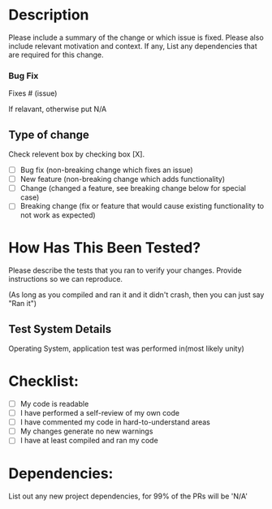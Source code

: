 # Description

Please include a summary of the change or which issue is fixed. Please also include relevant motivation and context. If any, List any dependencies that are required for this change.


### Bug Fix 

Fixes # (issue)

If relavant, otherwise put N/A

## Type of change

Check relevent box by checking box [X]. 

- [ ] Bug fix (non-breaking change which fixes an issue)
- [ ] New feature (non-breaking change which adds functionality)
- [ ] Change (changed a feature, see breaking change below for special case)
- [ ] Breaking change (fix or feature that would cause existing functionality to not work as expected)

# How Has This Been Tested?

Please describe the tests that you ran to verify your changes. Provide instructions so we can reproduce.

(As long as you compiled and  ran it and it didn't crash, then you can just say "Ran it")

## Test System Details

Operating System, application test was performed in(most likely unity)

# Checklist:

- [ ] My code is readable
- [ ] I have performed a self-review of my own code
- [ ] I have commented my code in hard-to-understand areas
- [ ] My changes generate no new warnings
- [ ] I have at least compiled and ran my code

# Dependencies:

List out any new project dependencies, for 99% of the PRs will be 'N/A'

